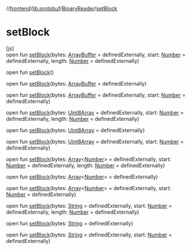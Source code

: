//[frontend](../../../index.md)/[lib.protobuf](../index.md)/[BinaryReader](index.md)/[setBlock](set-block.md)

# setBlock

[js]\
open fun [setBlock](set-block.md)(bytes: [ArrayBuffer](https://kotlinlang.org/api/latest/jvm/stdlib/org.khronos.webgl/-array-buffer/index.html) = definedExternally, start: [Number](https://kotlinlang.org/api/latest/jvm/stdlib/kotlin/-number/index.html) = definedExternally, length: [Number](https://kotlinlang.org/api/latest/jvm/stdlib/kotlin/-number/index.html) = definedExternally)

open fun [setBlock](set-block.md)()

open fun [setBlock](set-block.md)(bytes: [ArrayBuffer](https://kotlinlang.org/api/latest/jvm/stdlib/org.khronos.webgl/-array-buffer/index.html) = definedExternally)

open fun [setBlock](set-block.md)(bytes: [ArrayBuffer](https://kotlinlang.org/api/latest/jvm/stdlib/org.khronos.webgl/-array-buffer/index.html) = definedExternally, start: [Number](https://kotlinlang.org/api/latest/jvm/stdlib/kotlin/-number/index.html) = definedExternally)

open fun [setBlock](set-block.md)(bytes: [Uint8Array](https://kotlinlang.org/api/latest/jvm/stdlib/org.khronos.webgl/-uint8-array/index.html) = definedExternally, start: [Number](https://kotlinlang.org/api/latest/jvm/stdlib/kotlin/-number/index.html) = definedExternally, length: [Number](https://kotlinlang.org/api/latest/jvm/stdlib/kotlin/-number/index.html) = definedExternally)

open fun [setBlock](set-block.md)(bytes: [Uint8Array](https://kotlinlang.org/api/latest/jvm/stdlib/org.khronos.webgl/-uint8-array/index.html) = definedExternally)

open fun [setBlock](set-block.md)(bytes: [Uint8Array](https://kotlinlang.org/api/latest/jvm/stdlib/org.khronos.webgl/-uint8-array/index.html) = definedExternally, start: [Number](https://kotlinlang.org/api/latest/jvm/stdlib/kotlin/-number/index.html) = definedExternally)

open fun [setBlock](set-block.md)(bytes: [Array](https://kotlinlang.org/api/latest/jvm/stdlib/kotlin/-array/index.html)&lt;[Number](https://kotlinlang.org/api/latest/jvm/stdlib/kotlin/-number/index.html)&gt; = definedExternally, start: [Number](https://kotlinlang.org/api/latest/jvm/stdlib/kotlin/-number/index.html) = definedExternally, length: [Number](https://kotlinlang.org/api/latest/jvm/stdlib/kotlin/-number/index.html) = definedExternally)

open fun [setBlock](set-block.md)(bytes: [Array](https://kotlinlang.org/api/latest/jvm/stdlib/kotlin/-array/index.html)&lt;[Number](https://kotlinlang.org/api/latest/jvm/stdlib/kotlin/-number/index.html)&gt; = definedExternally)

open fun [setBlock](set-block.md)(bytes: [Array](https://kotlinlang.org/api/latest/jvm/stdlib/kotlin/-array/index.html)&lt;[Number](https://kotlinlang.org/api/latest/jvm/stdlib/kotlin/-number/index.html)&gt; = definedExternally, start: [Number](https://kotlinlang.org/api/latest/jvm/stdlib/kotlin/-number/index.html) = definedExternally)

open fun [setBlock](set-block.md)(bytes: [String](https://kotlinlang.org/api/latest/jvm/stdlib/kotlin/-string/index.html) = definedExternally, start: [Number](https://kotlinlang.org/api/latest/jvm/stdlib/kotlin/-number/index.html) = definedExternally, length: [Number](https://kotlinlang.org/api/latest/jvm/stdlib/kotlin/-number/index.html) = definedExternally)

open fun [setBlock](set-block.md)(bytes: [String](https://kotlinlang.org/api/latest/jvm/stdlib/kotlin/-string/index.html) = definedExternally)

open fun [setBlock](set-block.md)(bytes: [String](https://kotlinlang.org/api/latest/jvm/stdlib/kotlin/-string/index.html) = definedExternally, start: [Number](https://kotlinlang.org/api/latest/jvm/stdlib/kotlin/-number/index.html) = definedExternally)
